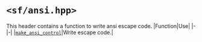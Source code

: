 # `<sf/ansi.hpp>`
This header contains a function to write ansi escape code.
|Function|Use|
|-|-|
|[`make_ansi_control`](./make_ansi_control.md)|Write escape code.|
